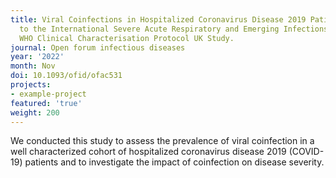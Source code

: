 ```yaml
---
title: Viral Coinfections in Hospitalized Coronavirus Disease 2019 Patients Recruited
  to the International Severe Acute Respiratory and Emerging Infections Consortium
  WHO Clinical Characterisation Protocol UK Study.
journal: Open forum infectious diseases
year: '2022'
month: Nov
doi: 10.1093/ofid/ofac531
projects:
- example-project
featured: 'true'
weight: 200
---
```


We conducted this study to assess the prevalence of viral coinfection in a well characterized cohort of hospitalized coronavirus disease 2019 (COVID-19) patients and to investigate the impact of coinfection on disease severity.